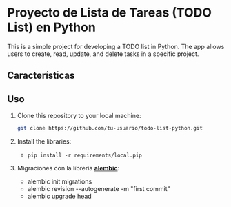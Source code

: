 # Proyecto de Lista de Tareas (TODO List) en Python
This is a simple project for developing a TODO list in Python. The app allows users to create, read, update, and delete tasks in a specific project.

## Características

## Uso

1. Clone this repository to your local machine:

   ```bash
   git clone https://github.com/tu-usuario/todo-list-python.git

2. Install the libraries:
   - ```pip install -r requirements/local.pip```

3. Migraciones con la librería [__alembic__](https://alembic.sqlalchemy.org/en/latest/):
   - alembic init migrations
   - alembic revision --autogenerate -m "first commit"
   - alembic upgrade head